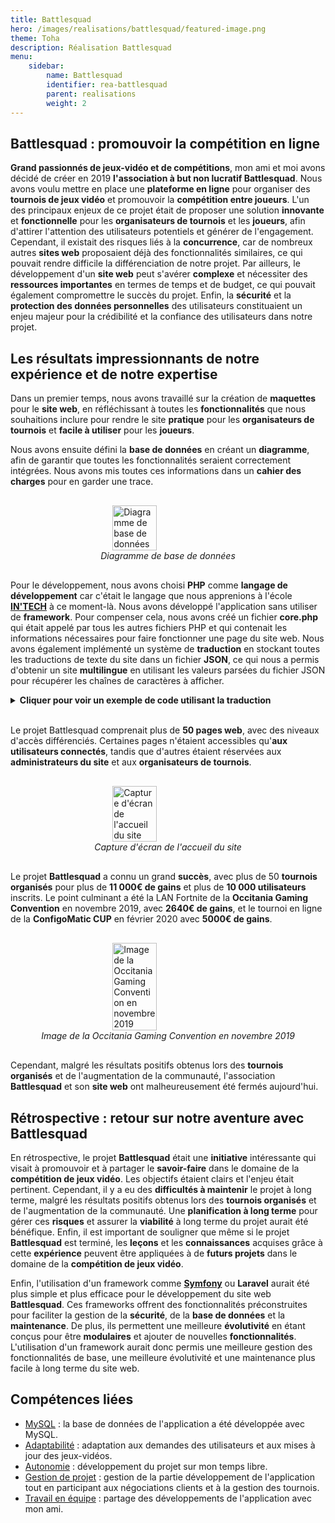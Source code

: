 ```yaml
---
title: Battlesquad
hero: /images/realisations/battlesquad/featured-image.png
theme: Toha
description: Réalisation Battlesquad
menu:
    sidebar:
        name: Battlesquad
        identifier: rea-battlesquad
        parent: realisations
        weight: 2
---
```


## Battlesquad : promouvoir la compétition en ligne

**Grand passionnés de jeux-vidéo et de compétitions**, mon ami et moi avons décidé de créer en 2019 **l'association à but non lucratif Battlesquad**. Nous avons voulu mettre en place une **plateforme en ligne** pour organiser des **tournois de jeux vidéo** et promouvoir la **compétition entre joueurs**.
L'un des principaux enjeux de ce projet était de proposer une solution **innovante** et **fonctionnelle** pour les **organisateurs de tournois** et les **joueurs**, afin d'attirer l'attention des utilisateurs potentiels et générer de l'engagement. Cependant, il existait des risques liés à la **concurrence**, car de nombreux autres **sites web** proposaient déjà des fonctionnalités similaires, ce qui pouvait rendre difficile la différenciation de notre projet. Par ailleurs, le développement d'un **site web** peut s'avérer **complexe** et nécessiter des **ressources importantes** en termes de temps et de budget, ce qui pouvait également compromettre le succès du projet. Enfin, la **sécurité** et la **protection des données personnelles** des utilisateurs constituaient un enjeu majeur pour la crédibilité et la confiance des utilisateurs dans notre projet.

## Les résultats impressionnants de notre expérience et de notre expertise

Dans un premier temps, nous avons travaillé sur la création de **maquettes** pour le **site web**, en réfléchissant à toutes les **fonctionnalités** que nous souhaitions inclure pour rendre le site **pratique** pour les **organisateurs de tournois** et **facile à utiliser** pour les **joueurs**.

Nous avons ensuite défini la **base de données** en créant un **diagramme**, afin de garantir que toutes les fonctionnalités seraient correctement intégrées. Nous avons mis toutes ces informations dans un **cahier des charges** pour en garder une trace.

<div style="display: flex; flex-direction: column; align-items: center; justify-content: center; margin: 30px;">
  <img onclick="window.open('/images/realisations/battlesquad/diag-bdd.png')" src="/images/realisations/battlesquad/diag-bdd.png" width="40%" style="align-self: center; cursor: pointer;" alt="Diagramme de base de données" title="Cliquer pour zoomer" />
  <i>Diagramme de base de données</i>
</div>

Pour le développement, nous avons choisi **PHP** comme **langage de développement** car c'était le langage que nous apprenions à l'école **[IN'TECH](/posts/formations/ingenieur-intech)** à ce moment-là. Nous avons développé l'application sans utiliser de **framework**. Pour compenser cela, nous avons créé un fichier **core.php** qui était appelé par tous les autres fichiers PHP et qui contenait les informations nécessaires pour faire fonctionner une page du site web. Nous avons également implémenté un système de **traduction** en stockant toutes les traductions de texte du site dans un fichier **JSON**, ce qui nous a permis d'obtenir un site **multilingue** en utilisant les valeurs parsées du fichier JSON pour récupérer les chaînes de caractères à afficher.

<details><summary><strong>Cliquer pour voir un exemple de code utilisant la traduction</strong></summary>

Fichier JSON contenant les traductions de la page de tournoi :

```json
{
        ...,
        "tournoi": {
                ...,
                "statut": {
                        "fr": "Statut",
                        "en": "Status"
                },
                ...,
        },
        ...
}
```

Fichier `core.php` contenant le code pour récupérer les traductions :

```php
...

$file = file_get_contents("../../../sources/traductions.json");
$traductions = json_decode($file);

...
```

Exemple de code PHP utilisant la traduction :

```php

...

$tournoiTrad = $traductions->tournoi;

...

<div class="text-muted font-weight-bolder text-couleur">
        <?php
        if (isset($tournoiTrad->statut)) {
                echo $tournoiTrad->statut->$langue;
        } else {
                echo "Statut";
        }
        ?>
</div>

...
```

</details>

<br />

Le projet Battlesquad comprenait plus de **50 pages web**, avec des niveaux d'accès différenciés. Certaines pages n'étaient accessibles qu'**aux utilisateurs connectés**, tandis que d'autres étaient réservées aux **administrateurs du site** et aux **organisateurs de tournois**.

<div style="display: flex; flex-direction: column; align-items: center; justify-content: center; margin: 30px;">
  <img onclick="window.open('/images/realisations/battlesquad/site.png')" src="/images/realisations/battlesquad/site.png" width="40%" style="align-self: center; cursor: pointer;" alt="Capture d'écran de l'accueil du site" title="Cliquer pour zoomer" />
  <i>Capture d'écran de l'accueil du site</i>
</div>

Le projet **Battlesquad** a connu un grand **succès**, avec plus de 50 **tournois organisés** pour plus de **11 000€ de gains** et plus de **10 000 utilisateurs** inscrits.
Le point culminant a été la LAN Fortnite de la **Occitania Gaming Convention** en novembre 2019, avec **2640€ de gains**, et le tournoi en ligne de la **ConfigoMatic CUP** en février 2020 avec **5000€ de gains**.

<div style="display: flex; flex-direction: column; align-items: center; justify-content: center; margin: 30px;">
  <img onclick="window.open('/images/realisations/battlesquad/ogc.jpg')" src="/images/realisations/battlesquad/ogc.jpg" width="40%" style="align-self: center; cursor: pointer;" alt="Image de la Occitania Gaming Convention en novembre 2019" title="Cliquer pour zoomer" />
  <i>Image de la Occitania Gaming Convention en novembre 2019</i>
</div>

Cependant, malgré les résultats positifs obtenus lors des **tournois organisés** et de l'augmentation de la communauté, l'association **Battlesquad** et son **site web** ont malheureusement été fermés aujourd'hui.

## Rétrospective : retour sur notre aventure avec Battlesquad

En rétrospective, le projet **Battlesquad** était une **initiative** intéressante qui visait à promouvoir et à partager le **savoir-faire** dans le domaine de la **compétition de jeux vidéo**.
Les objectifs étaient clairs et l'enjeu était pertinent.
Cependant, il y a eu des **difficultés à maintenir** le projet à long terme, malgré les résultats positifs obtenus lors des **tournois organisés** et de l'augmentation de la communauté.
Une **planification à long terme** pour gérer ces **risques** et assurer la **viabilité** à long terme du projet aurait été bénéfique.
Enfin, il est important de souligner que même si le projet **Battlesquad** est terminé, les **leçons** et les **connaissances** acquises grâce à cette **expérience** peuvent être appliquées à de **futurs projets** dans le domaine de la **compétition de jeux vidéo**.

Enfin, l'utilisation d'un framework comme **[Symfony](/posts/competences-techniques/symfony)** ou **Laravel** aurait été plus simple et plus efficace pour le développement du site web **Battlesquad**. Ces frameworks offrent des fonctionnalités préconstruites pour faciliter la gestion de la **sécurité**, de la **base de données** et la **maintenance**. De plus, ils permettent une meilleure **évolutivité** en étant conçus pour être **modulaires** et ajouter de nouvelles **fonctionnalités**. L'utilisation d'un framework aurait donc permis une meilleure gestion des fonctionnalités de base, une meilleure évolutivité et une maintenance plus facile à long terme du site web.

## Compétences liées

- [MySQL](/posts/competences-techniques/mysql) : la base de données de l'application a été développée avec MySQL.
- [Adaptabilité](/posts/competences-humaines/adaptabilite) : adaptation aux demandes des utilisateurs et aux mises à jour des jeux-vidéos.
- [Autonomie](/posts/competences-humaines/autonomie) : développement du projet sur mon temps libre.
- [Gestion de projet](/posts/competences-humaines/gestion-de-projet) : gestion de la partie développement de l'application tout en participant aux négociations clients et à la gestion des tournois.
- [Travail en équipe](/posts/competences-humaines/travail-en-equipe) : partage des développements de l'application avec mon ami.
